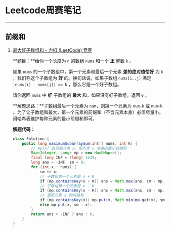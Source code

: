 # Leetcode周赛笔记

------

## 前缀和

1. [最大好子数组和 - 力扣 (LeetCode) 竞赛](https://leetcode.cn/contest/biweekly-contest-123/problems/maximum-good-subarray-sum/)

   **题目：**给你一个长度为 `n` 的数组 `nums` 和一个 **正** 整数 `k` 。

   如果 `nums` 的一个子数组中，第一个元素和最后一个元素 **差的绝对值恰好** 为 `k` ，我们称这个子数组为 **好** 的。换句话说，如果子数组 `nums[i..j]` 满足 `|nums[i] - nums[j]| == k` ，那么它是一个好子数组。

   请你返回 `nums` 中 **好** 子数组的 **最大** 和，如果没有好子数组，返回 `0` 。

   **解题思路：**子数组最后一个元素为 `num`，则第一个元素为 `num-k` 或 `num+k` 。为了让子数组和最大，第一个元素的前缀和（不含元素本身）必须尽量小。用哈希表维护每种元素的最小前缀和即可。

   **解题代码：**

   ```java
   class Solution {
       public long maximumSubarraySum(int[] nums, int K) {
           // mp[x] 表示到元素 x，但不含 x 本身的最小前缀和
           Map<Integer, Long> mp = new HashMap<>();
           final long INF = (long) 1e18;
           long ans = -INF, sm = 0;
           for (int x : nums) {
               sm += x;
               // 子数组第一个元素是 x + K
               if (mp.containsKey(x + K)) ans = Math.max(ans, sm - mp.get(x + K));
               // 子数组第一个元素是 x - K
               if (mp.containsKey(x - K)) ans = Math.max(ans, sm - mp.get(x - K));
               // 更新元素 x 的前缀和
               if (mp.containsKey(x)) mp.put(x, Math.min(mp.get(x), sm - x));
               else mp.put(x, sm - x);
           }
           return ans > -INF ? ans : 0;
       }
   }
   ```

   